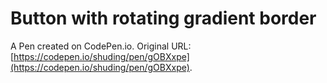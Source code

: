 # Button with rotating gradient border

A Pen created on CodePen.io. Original URL: [https://codepen.io/shuding/pen/gOBXxpe](https://codepen.io/shuding/pen/gOBXxpe).

